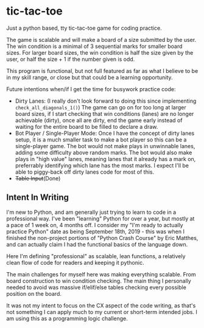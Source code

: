 # tic-tac-toe
Just a python based, tty tic-tac-toe game for coding practice.

The game is scalable and will make a board of a size submitted by the user.
The win condition is a minimal of 3 sequential marks for smaller board sizes. For larger board sizes, the win condition is half the size given by the user, or half the size + 1 if the number given is odd. 

This program is functional, but not full featured as far as what I believe to be in my skill range, or close but that could be a learning opportunity.

Future intentions when/if I get the time for busywork practice code:
 - Dirty Lanes: (I really don't look forward to doing this since implementing `check_all_diagonals_1()`) The game can go on for too long at larger board sizes, if I start checking that win conditions (lanes) are no longer achievable (dirty), once all are dirty, end the game early instead of waiting for the entire board to be filled to declare a draw.
 - Bot Player / Single-Player Mode: Once I have the concept of dirty lanes setup, it is a much smaller task to make a bot player so this can be a single-player game. The bot would not make plays in unwinnable lanes, adding some difficulty above random marks. The bot would also make plays in "high value" lanes, meaning lanes that it already has a mark on, preferrably identifying which lane has the most marks. I expect I'll be able to piggy-back off dirty lanes code for most of this.
 - ~~Table Input~~(Done)
 
## Intent In Writing
I'm new to Python, and am generally just trying to learn to code in a professional way. I've been "learning" Python for over a year, but mostly at a pace of 1 week on, 4 months off. I consider my "I'm ready to actually practice Python" date as being September 18th, 2019 - this was when I finished the non-project portions of "Python Crash Course" by Eric Matthes, and can actually claim I had the functional basics of the language down.

Here I'm defining "professional" as scalable, lean functions, a relatively clean flow of code for readers and keeping it pythonic.

The main challenges for myself here was making everything scalable. From board construction to win condition checking. The main thing I personally needed to avoid was massive if/elif/else tables checking every possible position on the board.

It was not my intent to focus on the CX aspect of the code writing, as that's not something I can apply much to my current or short-term intended jobs. I am using this as a programming logic challenge.
